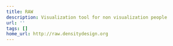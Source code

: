 ```yaml
---
title: RAW
description: Visualization tool for non visualization people
url: ''
tags: []
home_url: http://raw.densitydesign.org
---
```


